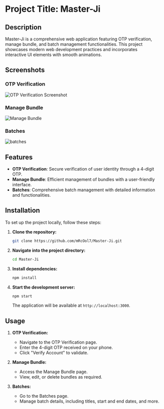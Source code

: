 # Project Title: Master-Ji

## Description
Master-Ji is a comprehensive web application featuring OTP verification, manage bundle, and batch management functionalities. This project showcases modern web development practices and incorporates interactive UI elements with smooth animations.

## Screenshots
### OTP Verification
![OTP Verification Screenshot](https://github.com/user-attachments/assets/1ccd3f53-3ad8-4a3d-aabd-86bb0484eebc)


### Manage Bundle
![Manage Bundle](https://github.com/user-attachments/assets/be07eebe-4e57-4c07-a472-b5f6c319f171)


### Batches
![batches](https://github.com/user-attachments/assets/768658e2-becb-4c2c-8f9a-4c8187b56083)


## Features
- **OTP Verification**: Secure verification of user identity through a 4-digit OTP.
- **Manage Bundle**: Efficient management of bundles with a user-friendly interface.
- **Batches**: Comprehensive batch management with detailed information and functionalities.

## Installation

To set up the project locally, follow these steps:

1. **Clone the repository:**

    ```bash
    git clone https://github.com/mRcOol7/Master-Ji.git
    ```

2. **Navigate into the project directory:**

    ```bash
    cd Master-Ji
    ```

3. **Install dependencies:**

    ```bash
    npm install
    ```

4. **Start the development server:**

    ```bash
    npm start
    ```

    The application will be available at `http://localhost:3000`.

## Usage

1. **OTP Verification:**
   - Navigate to the OTP Verification page.
   - Enter the 4-digit OTP received on your phone.
   - Click "Verify Account" to validate.

2. **Manage Bundle:**
   - Access the Manage Bundle page.
   - View, edit, or delete bundles as required.

3. **Batches:**
   - Go to the Batches page.
   - Manage batch details, including titles, start and end dates, and more.
